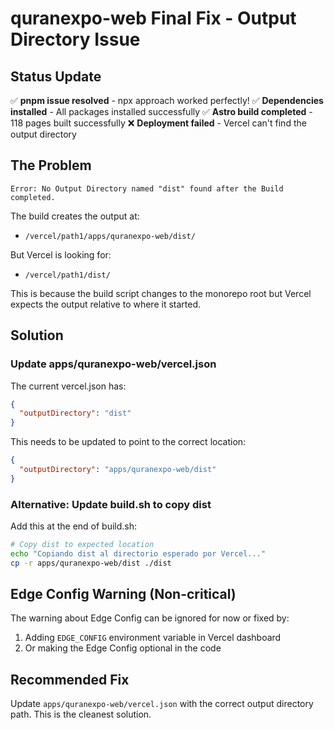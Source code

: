 # quranexpo-web Final Fix - Output Directory Issue

## Status Update
✅ **pnpm issue resolved** - npx approach worked perfectly!
✅ **Dependencies installed** - All packages installed successfully
✅ **Astro build completed** - 118 pages built successfully
❌ **Deployment failed** - Vercel can't find the output directory

## The Problem
```
Error: No Output Directory named "dist" found after the Build completed.
```

The build creates the output at:
- `/vercel/path1/apps/quranexpo-web/dist/`

But Vercel is looking for:
- `/vercel/path1/dist/`

This is because the build script changes to the monorepo root but Vercel expects the output relative to where it started.

## Solution

### Update apps/quranexpo-web/vercel.json
The current vercel.json has:
```json
{
  "outputDirectory": "dist"
}
```

This needs to be updated to point to the correct location:
```json
{
  "outputDirectory": "apps/quranexpo-web/dist"
}
```

### Alternative: Update build.sh to copy dist
Add this at the end of build.sh:
```bash
# Copy dist to expected location
echo "Copiando dist al directorio esperado por Vercel..."
cp -r apps/quranexpo-web/dist ./dist
```

## Edge Config Warning (Non-critical)
The warning about Edge Config can be ignored for now or fixed by:
1. Adding `EDGE_CONFIG` environment variable in Vercel dashboard
2. Or making the Edge Config optional in the code

## Recommended Fix
Update `apps/quranexpo-web/vercel.json` with the correct output directory path. This is the cleanest solution.